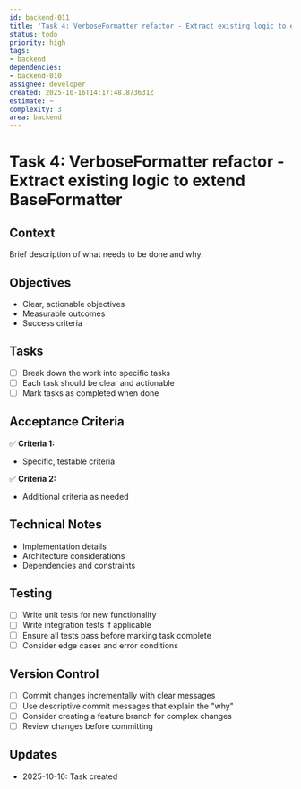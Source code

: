 ```yaml
---
id: backend-011
title: 'Task 4: VerboseFormatter refactor - Extract existing logic to extend BaseFormatter'
status: todo
priority: high
tags:
- backend
dependencies:
- backend-010
assignee: developer
created: 2025-10-16T14:17:48.873631Z
estimate: ~
complexity: 3
area: backend
---
```


# Task 4: VerboseFormatter refactor - Extract existing logic to extend BaseFormatter

## Context
Brief description of what needs to be done and why.

## Objectives
- Clear, actionable objectives
- Measurable outcomes
- Success criteria

## Tasks
- [ ] Break down the work into specific tasks
- [ ] Each task should be clear and actionable
- [ ] Mark tasks as completed when done

## Acceptance Criteria
✅ **Criteria 1:**
- Specific, testable criteria

✅ **Criteria 2:**
- Additional criteria as needed

## Technical Notes
- Implementation details
- Architecture considerations
- Dependencies and constraints

## Testing
- [ ] Write unit tests for new functionality
- [ ] Write integration tests if applicable
- [ ] Ensure all tests pass before marking task complete
- [ ] Consider edge cases and error conditions

## Version Control
- [ ] Commit changes incrementally with clear messages
- [ ] Use descriptive commit messages that explain the "why"
- [ ] Consider creating a feature branch for complex changes
- [ ] Review changes before committing

## Updates
- 2025-10-16: Task created